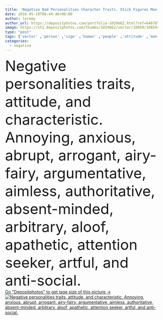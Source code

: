 ```yaml
---
title: 'Negative Bad Personalities Character Traits. Stick Figures Man Icons. Starting with the Alphabet A.'
date: 2016-05-10T06:44:46+00:00
author: leremy
author_url: https://depositphotos.com/portfolio-1029662.html?ref=64678756
image: https://st2.depositphotos.com/thumbs/1029662/vector/10859/108594846/api_thumb_450.jpg?forcejpeg=true
type: "post"
tags: ['vector' ,'person' ,'sign' ,'human' ,'people' ,'attitude' ,'man' ,'character' ,'symbol' ,'emotion' ,'concept' ,'icon' ,'figure' ,'attention' ,'negative' ,'bad' ,'thinking' ,'stick' ,'behavior' ,'social' ,'anti' ,'Anxiety' ,'pictogram' ,'arrogant' ,'artful' ,'Actions' ,'annoying' ,'personality' ,'argue' ,'apathetic' ,'anxious' ,'minded' ,'aloof' ,'tricky' ,'arguing' ,'mentality' ,'sly' ,'arrogance' ,'authorization' ,'impractical' ,'abrupt' ,'seeker' ,'authoritative' ,'Absent' ,'aimless' ,'airy fairy' ,'uninterested' ,'argumentative' ,'traits' ,'arbitrary' ]
categories: 
  - negative
---
```

<div aling="center">
            <font size="60"> Negative personalities traits, attitude, and characteristic. Annoying, anxious, abrupt, arrogant, airy-fairy, argumentative, aimless, authoritative, absent-minded, arbitrary, aloof, apathetic, attention seeker, artful, and anti-social.</font>   
</div>
<div>
    <a href='https://depositphotos.com/108594846/stock-illustration-negative-bad-personalities-character-traits.html?ref=64678756' target=_blank > Go "Depositphotos" to get lage size of this picture ->
        <img href='https://depositphotos.com/108594846/stock-illustration-negative-bad-personalities-character-traits.html?ref=64678756' src='https://st2.depositphotos.com/1029662/10859/v/950/depositphotos_108594846-stock-illustration-negative-bad-personalities-character-traits.jpg?forcejpeg=true' alt='Negative personalities traits, attitude, and characteristic. Annoying, anxious, abrupt, arrogant, airy-fairy, argumentative, aimless, authoritative, absent-minded, arbitrary, aloof, apathetic, attention seeker, artful, and anti-social.' >
    </a>
</div>
